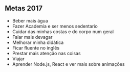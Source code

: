 ## Metas 2017
* Beber mais água
* Fazer Academia e ser menos sedentario
* Cuidar das minhas costas e do corpo num geral
* Falar mais devagar
* Melhorar minha didática
* Ficar fluente no inglês
* Prestar mais atenção nas coisas
* Viajar
* Aprender Node.js, React e ver mais sobre animações

